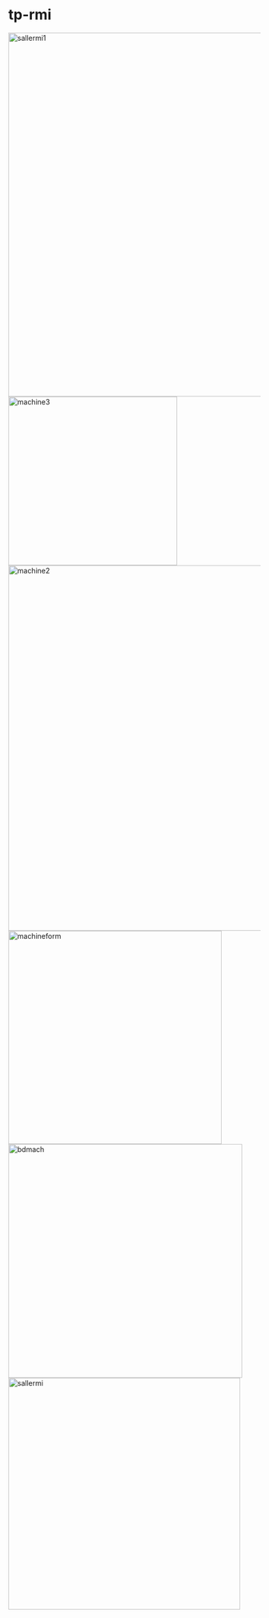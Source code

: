 # tp-rmi
<img width="727" alt="sallermi1" src="https://github.com/wissal-ouichou/tp-rmi/assets/147499172/f71f8731-80af-482d-9927-0648311800cb">
<img width="337" alt="machine3" src="https://github.com/wissal-ouichou/tp-rmi/assets/147499172/371038c2-0b33-47ce-8840-22e85715f315">
<img width="730" alt="machine2" src="https://github.com/wissal-ouichou/tp-rmi/assets/147499172/fc05a55d-c490-468b-9740-a46facb41434">
<img width="426" alt="machineform" src="https://github.com/wissal-ouichou/tp-rmi/assets/147499172/b389c3ce-1f46-4c64-8640-a3e1b216d520">
<img width="467" alt="bdmach" src="https://github.com/wissal-ouichou/tp-rmi/assets/147499172/fa65a083-f3c3-41e0-ab9f-11eb915ab225">
<img width="463" alt="sallermi" src="https://github.com/wissal-ouichou/tp-rmi/assets/147499172/33b5ebe0-cf55-45d4-9389-84ee2ff1e874">

